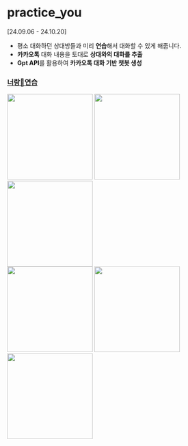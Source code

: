 # practice_you

[24.09.06 - 24.10.20]

- 평소 대화하던 상대방들과 미리 **연습**해서 대화할 수 있게 해줍니다.
- **카카오톡** 대화 내용을 토대로 **상대와의 대화를 추출**
- **Gpt API**를 활용하여 **카카오톡 대화 기반 챗봇 생성**

### [너랑🌟연습](https://regional-marita-blackbean-d44743a0.koyeb.app/)
<div>
<img width="200" src="https://github.com/user-attachments/assets/88e6a1e7-0d80-4ee1-921d-9dc83f666914"></img>
<img width="200" src="https://github.com/user-attachments/assets/870b9796-8f47-4ee9-9e62-3d76bc75feb0"></img>
<img width="200" src="https://github.com/user-attachments/assets/55e96926-1cbe-4729-870d-f1ccfef2b8f1"></img>
</div>

<div>
<img width="200" src="https://github.com/user-attachments/assets/0e475a01-8124-468c-8805-5e8e250298c3"></img>
<img width="200" src="https://github.com/user-attachments/assets/13e1aa68-4ca2-4ff9-a694-44b13e6d37c7"></img>
<img width="200" src="https://github.com/user-attachments/assets/146d711a-ff07-4d10-b753-05c0d3db0b3b"></img>
</div>
